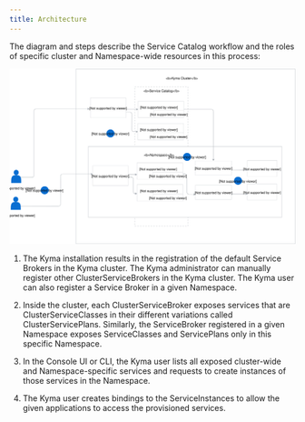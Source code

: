 ```yaml
---
title: Architecture
---
```


The diagram and steps describe the Service Catalog workflow and the roles of specific cluster and Namespace-wide resources in this process:

![Service Catalog flow](./assets/service-catalog-flow.svg)

1. The Kyma installation results in the registration of the default Service Brokers in the Kyma cluster. The Kyma administrator can manually register other ClusterServiceBrokers in the Kyma cluster. The Kyma user can also register a Service Broker in a given Namespace.

2. Inside the cluster, each ClusterServiceBroker exposes services that are ClusterServiceClasses in their different variations called ClusterServicePlans. Similarly, the ServiceBroker registered in a given Namespace exposes ServiceClasses and ServicePlans only in this specific Namespace.

3. In the Console UI or CLI, the Kyma user lists all exposed cluster-wide and Namespace-specific services and requests to create instances of those services in the Namespace.

4. The Kyma user creates bindings to the ServiceInstances to allow the given applications to access the provisioned services.
